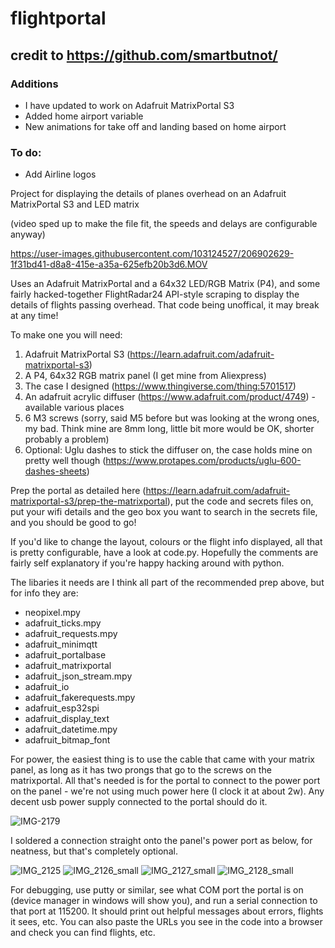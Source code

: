 # flightportal

## credit to https://github.com/smartbutnot/

### Additions
- I have updated to work on Adafruit MatrixPortal S3
- Added home airport variable 
- New animations for take off and landing based on home airport

### To do:
- Add Airline logos

Project for displaying the details of planes overhead on an Adafruit MatrixPortal S3 and LED matrix

(video sped up to make the file fit, the speeds and delays are configurable anyway)

https://user-images.githubusercontent.com/103124527/206902629-1f31bd41-d8a8-415e-a35a-625efb20b3d6.MOV

Uses an Adafruit MatrixPortal and a 64x32 LED/RGB Matrix (P4), and some fairly hacked-together FlightRadar24 API-style scraping to display the details of flights passing overhead. That code being unoffical, it may break at any time!

To make one you will need:

1. Adafruit MatrixPortal S3 (https://learn.adafruit.com/adafruit-matrixportal-s3)
2. A P4, 64x32 RGB matrix panel (I get mine from Aliexpress)
3. The case I designed (https://www.thingiverse.com/thing:5701517)
4. An adafruit acrylic diffuser (https://www.adafruit.com/product/4749) - available various places
5. 6 M3 screws (sorry, said M5 before but was looking at the wrong ones, my bad. Think mine are 8mm long, little bit more would be OK, shorter probably a problem)
6. Optional: Uglu dashes to stick the diffuser on, the case holds mine on pretty well though (https://www.protapes.com/products/uglu-600-dashes-sheets)

Prep the portal as detailed here (https://learn.adafruit.com/adafruit-matrixportal-s3/prep-the-matrixportal), put the code and secrets files on, put your wifi details and the geo box you want to search in the secrets file, and you should be good to go!

If you'd like to change the layout, colours or the flight info displayed, all that is pretty configurable, have a look at code.py. Hopefully the comments are fairly self explanatory if you're happy hacking around with python.

The libaries it needs are I think all part of the recommended prep above, but for info they are:

- neopixel.mpy
- adafruit_ticks.mpy
- adafruit_requests.mpy
- adafruit_minimqtt
- adafruit_portalbase
- adafruit_matrixportal
- adafruit_json_stream.mpy
- adafruit_io
- adafruit_fakerequests.mpy
- adafruit_esp32spi
- adafruit_display_text
- adafruit_datetime.mpy
- adafruit_bitmap_font

For power, the easiest thing is to use the cable that came with your matrix panel, as long as it has two prongs that go to the screws on the matrixportal. All that's needed is for the portal to connect to the power port on the panel - we're not using much power here (I clock it at about 2w). Any decent usb power supply connected to the portal should do it.

![IMG-2179](https://user-images.githubusercontent.com/103124527/208709167-dd4b6ff2-4c80-4e38-840f-e5b958e2ed78.jpg)

I soldered a connection straight onto the panel's power port as below, for neatness, but that's completely optional. 

![IMG_2125](https://user-images.githubusercontent.com/103124527/206903066-7af5c076-101e-4598-b3ba-0f64766e4162.jpg)
![IMG_2126_small](https://user-images.githubusercontent.com/103124527/206903084-42378ce0-b8d8-4810-a18a-f35b9a509752.jpg)
![IMG_2127_small](https://user-images.githubusercontent.com/103124527/206903089-16d0f7f7-2dc0-4082-a012-0e1c9999a63a.jpg)
![IMG_2128_small](https://user-images.githubusercontent.com/103124527/206903092-0a131b80-cd20-4c8c-b892-9b0a5c1d544b.jpg)

For debugging, use putty or similar, see what COM port the portal is on (device manager in windows will show you), and run a serial connection to that port at 115200. It should print out helpful messages about errors, flights it sees, etc. You can also paste the URLs you see in the code into a browser and check you can find flights, etc.
